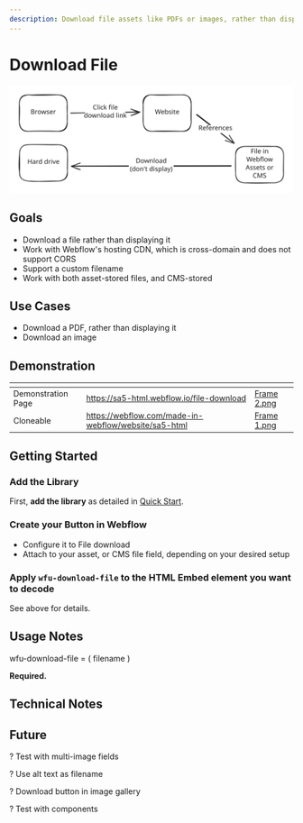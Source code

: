 ```yaml
---
description: Download file assets like PDFs or images, rather than displaying them
---
```


# Download File

<img src="../.gitbook/assets/file.excalidraw (8).svg" alt="" class="gitbook-drawing">

## Goals

* Download a file rather than displaying it&#x20;
* Work with Webflow's hosting CDN, which is cross-domain and does not support CORS &#x20;
* Support a custom filename&#x20;
* Work with both asset-stored files, and CMS-stored &#x20;

## Use Cases&#x20;

* Download a PDF, rather than displaying it&#x20;
* Download an image&#x20;

## Demonstration

<table data-view="cards"><thead><tr><th></th><th data-type="content-ref"></th><th data-hidden data-card-cover data-type="files"></th></tr></thead><tbody><tr><td>Demonstration Page</td><td><a href="https://sa5-html.webflow.io/file-download">https://sa5-html.webflow.io/file-download</a></td><td><a href="../.gitbook/assets/Frame 2.png">Frame 2.png</a></td></tr><tr><td>Cloneable</td><td><a href="https://webflow.com/made-in-webflow/website/sa5-html">https://webflow.com/made-in-webflow/website/sa5-html</a></td><td><a href="../.gitbook/assets/Frame 1.png">Frame 1.png</a></td></tr></tbody></table>

## Getting Started  <a href="#getting-started-nocode" id="getting-started-nocode"></a>

### Add the Library <a href="#step-1---add-the-library" id="step-1---add-the-library"></a>

First, **add the library** as detailed in [Quick Start](quick-start.md).&#x20;

### Create your Button in Webflow <a href="#step-2---apply-wfu-decode-to-the-html-embed-element-you-want-to-decode" id="step-2---apply-wfu-decode-to-the-html-embed-element-you-want-to-decode"></a>

* Configure it to File download&#x20;
* Attach to your asset, or CMS file field, depending on your desired setup&#x20;

### Apply `wfu-download-file` to the HTML Embed element you want to decode <a href="#step-2---apply-wfu-decode-to-the-html-embed-element-you-want-to-decode" id="step-2---apply-wfu-decode-to-the-html-embed-element-you-want-to-decode"></a>

See above for details.

## Usage Notes&#x20;

wfu-download-file = ( filename )&#x20;

**Required.**&#x20;





## Technical Notes&#x20;



## Future&#x20;

? Test with multi-image fields&#x20;

? Use alt text as filename&#x20;

? Download button in image gallery &#x20;

? Test with components&#x20;

